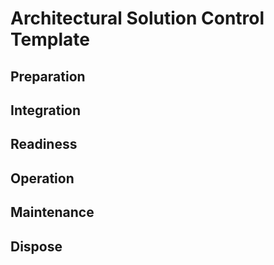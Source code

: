 # Architectural Solution Control Template

## Preparation

## Integration

## Readiness

## Operation

## Maintenance

## Dispose